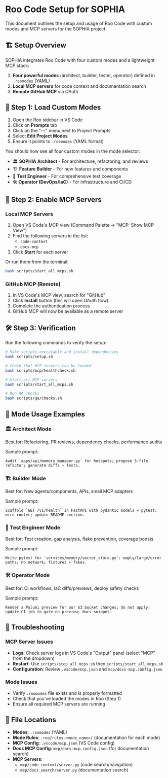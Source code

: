 # Roo Code Setup for SOPHIA

This document outlines the setup and usage of Roo Code with custom modes and MCP servers for the SOPHIA project.

## 🏗️ Setup Overview

SOPHIA integrates Roo Code with four custom modes and a lightweight MCP stack:

1. **Four powerful modes** (architect, builder, tester, operator) defined in `.roomodes` (YAML)
2. **Local MCP servers** for code context and documentation search
3. **Remote GitHub MCP** via OAuth

## 🚀 Step 1: Load Custom Modes

1. Open the Roo sidebar in VS Code
2. Click on **Prompts** tab
3. Click on the "**⋯**" menu next to Project Prompts
4. Select **Edit Project Modes**
5. Ensure it points to `.roomodes` (YAML format)

You should now see all four custom modes in the mode selector:

- 🏛️ **SOPHIA Architect** - For architecture, refactoring, and reviews
- 🏗️ **Feature Builder** - For new features and components
- 🧪 **Test Engineer** - For comprehensive test coverage
- 🛠️ **Operator (DevOps/IaC)** - For infrastructure and CI/CD

## 🔌 Step 2: Enable MCP Servers

### Local MCP Servers

1. Open VS Code's MCP view (Command Palette → "MCP: Show MCP View")
2. Find the following servers in the list:
   - `code-context`
   - `docs-mcp` 
3. Click **Start** for each server

Or run them from the terminal:

```bash
bash scripts/start_all_mcps.sh
```

### GitHub MCP (Remote)

1. In VS Code's MCP view, search for "GitHub"
2. Click **Install** button (this will open OAuth flow)
3. Complete the authentication process
4. GitHub MCP will now be available as a remote server

## 🛠️ Step 3: Verification

Run the following commands to verify the setup:

```bash
# Make scripts executable and install dependencies
bash scripts/setup.sh

# Check that MCP servers can be loaded
bash scripts/mcp/healthcheck.sh

# Start all MCP servers
bash scripts/start_all_mcps.sh

# Run QA checks
bash scripts/qa/checks.sh
```

## 🧪 Mode Usage Examples

### 🏛️ Architect Mode

Best for: Refactoring, PR reviews, dependency checks, performance audits

Sample prompt:
```
Audit `apps/api/memory_manager.py` for hotspots; propose 3-file refactor; generate diffs + tests.
```

### 🏗️ Builder Mode

Best for: New agents/components, APIs, small MCP adapters

Sample prompt:
```
Scaffold `GET /v1/health` in FastAPI with pydantic models + pytest; wire router; update README section.
```

### 🧪 Test Engineer Mode

Best for: Test creation, gap analysis, flake prevention, coverage boosts

Sample prompt:
```
Write pytest for `services/memory/vector_store.py`: empty/large/error paths; no network; fixtures + fakes.
```

### 🛠️ Operator Mode

Best for: CI workflows, IaC diffs/previews, deploy safety checks

Sample prompt:
```
Render a Pulumi preview for our S3 bucket changes; do not apply; update CI job to gate on preview; docs snippet.
```

## 🔧 Troubleshooting

### MCP Server Issues

- **Logs**: Check server logs in VS Code's "Output" panel (select "MCP" from the dropdown)
- **Restart**: Use `scripts/stop_all_mcps.sh` then `scripts/start_all_mcps.sh`
- **Configuration**: Review `.vscode/mcp.json` and `mcp/docs-mcp.config.json`

### Mode Issues

- Verify `.roomodes` file exists and is properly formatted
- Check that you've loaded the modes in Roo (Step 1)
- Ensure all required MCP servers are running

## 📁 File Locations

- **Modes**: `.roomodes` (YAML)
- **Mode Rules**: `.roo/rules-<mode_name>/` (documentation for each mode)
- **MCP Config**: `.vscode/mcp.json` (VS Code config)
- **Docs MCP Config**: `mcp/docs-mcp.config.json` (for documentation search)
- **MCP Servers**:
  - `mcp/code_context/server.py` (code search/navigation)
  - `mcp/docs_search/server.py` (documentation search)
